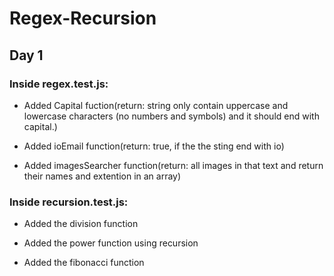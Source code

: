 # Regex-Recursion

## Day 1

### Inside regex.test.js:

- Added Capital fuction(return: string only contain uppercase and lowercase characters (no numbers and symbols) and it should end with capital.)

- Added ioEmail function(return: true, if the the sting end with io)

- Added imagesSearcher function(return: all images in that text and return their names and extention in an array)


### Inside recursion.test.js:

- Added the division function 

- Added the power function using recursion 

- Added the fibonacci function